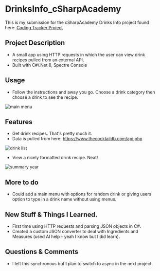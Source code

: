 # DrinksInfo_cSharpAcademy

This is my submission for the cSharpAcademy Drinks Info project found here: [Coding Tracker Project](https://thecsharpacademy.com/project/15/drinks)


## Project Description
- A small app using HTTP requests in which the user can view drink recipes pulled from an external API.
- Built with C#/.Net 8, Spectre Console


## Usage
- Follow the instructions and away you go. Choose a drink category then choose a drink to see the recipe. 


![main menu](/Images/mainmenu.png)

## Features
- Get drink recipes. That's pretty much it. 
- Data is pulled from here: https://www.thecocktaildb.com/api.php


![drink list](/Images/drinks.png)


- View a nicely formatted drink recipe. Neat!


![summary year](/Images/recipe.png)


<!-- - View study session history by subject


![study session history](/Images/studysessions.png) -->


## More to do
- Could add a main menu with options for random drink or giving users option to type in a drink name without using menus.


## New Stuff & Things I Learned.
- First time using HTTP requests and parsing JSON objects in C#.
- Created a custom JSON converter to deal with Ingredients and Measures (used AI help - yeah I know but I did learn).


## Questions & Comments
- I left this synchronous but I plan to switch to async in the next project.
